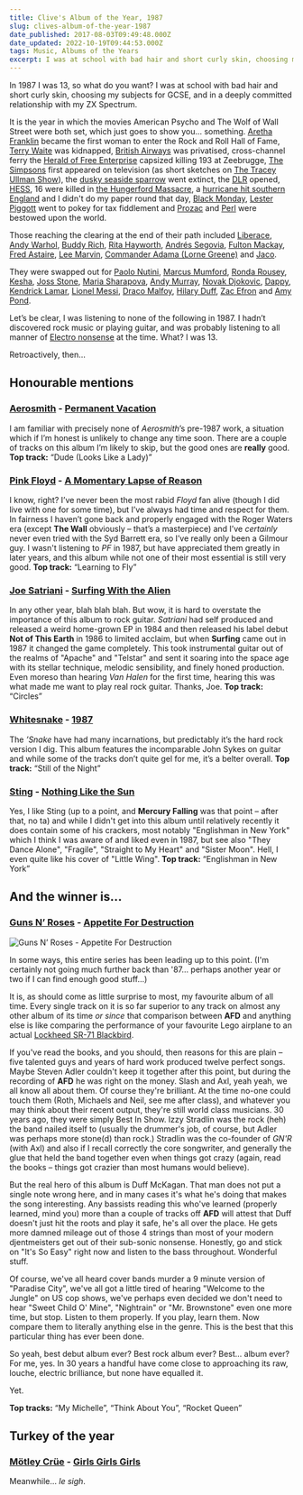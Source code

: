 ```yaml
---
title: Clive's Album of the Year, 1987
slug: clives-album-of-the-year-1987
date_published: 2017-08-03T09:49:48.000Z
date_updated: 2022-10-19T09:44:53.000Z
tags: Music, Albums of the Years
excerpt: I was at school with bad hair and short curly skin, choosing my subjects for GCSE, and in a deeply committed relationship with my ZX Spectrum.
---
```


In 1987 I was 13, so what do you want? I was at school with bad hair and short curly skin, choosing my subjects for GCSE, and in a deeply committed relationship with my ZX Spectrum.

It is the year in which the movies American Psycho and The Wolf of Wall Street were both set, which just goes to show you… something. [Aretha Franklin](https://en.wikipedia.org/wiki/Aretha_Franklin) became the first woman to enter the Rock and Roll Hall of Fame, [Terry Waite](https://en.wikipedia.org/wiki/Terry_Waite) was kidnapped, [British Airways](https://en.wikipedia.org/wiki/British_Airways) was privatised, cross-channel ferry the [Herald of Free Enterprise](https://en.wikipedia.org/wiki/MS_Herald_of_Free_Enterprise) capsized killing 193 at Zeebrugge, [The Simpsons](https://en.wikipedia.org/wiki/The_Simpsons) first appeared on television (as short sketches on [The Tracey Ullman Show](https://en.wikipedia.org/wiki/The_Tracey_Ullman_Show)), the [dusky seaside sparrow](https://en.wikipedia.org/wiki/Dusky_seaside_sparrow) went extinct, the [DLR](https://en.wikipedia.org/wiki/Docklands_Light_Railway) opened, [HESS](https://en.wikipedia.org/wiki/Rudolf_Hess), 16 were killed in [the Hungerford Massacre](https://en.wikipedia.org/wiki/Hungerford_massacre), a [hurricane hit southern England](https://en.wikipedia.org/wiki/Great_Storm_of_1987) and I didn't do my paper round that day, [Black Monday](https://en.wikipedia.org/wiki/Black_Monday_(1987)), [Lester Piggott](https://en.wikipedia.org/wiki/Lester_Piggott) went to pokey for tax fiddlement and [Prozac](https://en.wikipedia.org/wiki/Fluoxetine) and [Perl](https://en.wikipedia.org/wiki/Perl) were bestowed upon the world.

Those reaching the clearing at the end of their path included [Liberace](https://en.wikipedia.org/wiki/Liberace), [Andy Warhol](https://en.wikipedia.org/wiki/Andy_Warhol), [Buddy Rich](https://en.wikipedia.org/wiki/Buddy_Rich), [Rita Hayworth](https://en.wikipedia.org/wiki/Rita_Hayworth), [Andrés Segovia](https://en.wikipedia.org/wiki/Andr%C3%A9s_Segovia), [Fulton Mackay](https://en.wikipedia.org/wiki/Fulton_Mackay), [Fred Astaire](https://en.wikipedia.org/wiki/Fred_Astaire), [Lee Marvin](https://en.wikipedia.org/wiki/Lee_Marvin), [Commander Adama (Lorne Greene)](https://en.wikipedia.org/wiki/Lorne_Greene) and [Jaco](https://en.wikipedia.org/wiki/Jaco_Pastorius).

They were swapped out for [Paolo Nutini](https://en.wikipedia.org/wiki/Paolo_Nutini), [Marcus Mumford](https://en.wikipedia.org/wiki/Marcus_Mumford), [Ronda Rousey](https://en.wikipedia.org/wiki/Ronda_Rousey), [Kesha](https://en.wikipedia.org/wiki/Kesha), [Joss Stone](https://en.wikipedia.org/wiki/Joss_Stone), [Maria Sharapova](https://en.wikipedia.org/wiki/Maria_Sharapova), [Andy Murray](https://en.wikipedia.org/wiki/Andy_Murray), [Novak Djokovic](https://en.wikipedia.org/wiki/Novak_Djokovic), [Dappy](https://en.wikipedia.org/wiki/Dappy), [Kendrick Lamar](https://en.wikipedia.org/wiki/Kendrick_Lamar), [Lionel Messi](https://en.wikipedia.org/wiki/Lionel_Messi), [Draco Malfoy](https://en.wikipedia.org/wiki/Tom_Felton), [Hilary Duff](https://en.wikipedia.org/wiki/Hilary_Duff), [Zac Efron](https://en.wikipedia.org/wiki/Zac_Efron) and [Amy Pond](https://en.wikipedia.org/wiki/Karen_Gillan).

Let’s be clear, I was listening to none of the following in 1987. I hadn’t discovered rock music or playing guitar, and was probably listening to all manner of [Electro nonsense](https://en.wikipedia.org/wiki/Street_Sounds_Electro_9) at the time. What? I was 13.

Retroactively, then…

## Honourable mentions

### [Aerosmith](http://www.aerosmith.com/) - [Permanent Vacation](https://www.amazon.co.uk/Permanent-Vacation-Aerosmith/dp/B000026E3A/)

I am familiar with precisely none of *Aerosmith*’s pre-1987 work, a situation which if I’m honest is unlikely to change any time soon. There are a couple of tracks on this album I’m likely to skip, but the good ones are **really** good. **Top track:** “Dude (Looks Like a Lady)”

### [Pink Floyd](http://www.pinkfloyd.com/) - [A Momentary Lapse of Reason](https://www.amazon.co.uk/Momentary-Lapse-Reason-Remastered-Version/dp/B005NNZJW8/)

I know, right? I’ve never been the most rabid *Floyd* fan alive (though I did live with one for some time), but I’ve always had time and respect for them. In fairness I haven’t gone back and properly engaged with the Roger Waters era (except **The Wall** obviously – that’s a masterpiece) and I’ve *certainly* never even tried with the Syd Barrett era, so I’ve really only been a Gilmour guy. I wasn't listening to *PF* in 1987, but have appreciated them greatly in later years, and this album while not one of their most essential is still very good. **Top track:** “Learning to Fly”

### [Joe Satriani](http://www.satriani.com/) - [Surfing With the Alien](https://www.amazon.co.uk/Surfing-Alien-Joe-Satriani-x/dp/B000025N63/)

In any other year, blah blah blah. But wow, it is hard to overstate the importance of this album to rock guitar. *Satriani* had self produced and released a weird home-grown EP in 1984 and then released his label debut **Not of This Earth** in 1986 to limited acclaim, but when **Surfing** came out in 1987 it changed the game completely. This took instrumental guitar out of the realms of "Apache" and "Telstar" and sent it soaring into the space age with its stellar technique, melodic sensibility, and finely honed production. Even moreso than hearing *Van Halen* for the first time, hearing this was what made me want to play real rock guitar. Thanks, Joe. **Top track:** “Circles”

### [Whitesnake](http://www.whitesnake.com/) - [1987](https://www.amazon.co.uk/1987-Whitesnake/dp/B000026BDY/)

The *’Snake* have had many incarnations, but predictably it’s the hard rock version I dig. This album features the incomparable John Sykes on guitar and while some of the tracks don’t quite gel for me, it’s a belter overall. **Top track:** “Still of the Night”

### [Sting](http://www.sting.com/) - [Nothing Like the Sun](https://www.amazon.co.uk/Nothing-Like-Sun-Sting/dp/B000026H0L/)

Yes, I like Sting (up to a point, and **Mercury Falling** was that point – after that, no ta) and while I didn't get into this album until relatively recently it does contain some of his crackers, most notably "Englishman in New York" which I think I was aware of and liked even in 1987, but see also "They Dance Alone", "Fragile", "Straight to My Heart" and "Sister Moon". Hell, I even quite like his cover of "Little Wing". **Top track:** “Englishman in New York”

## And the winner is…

### [Guns N’ Roses](http://www.gunsnroses.com/) - [Appetite For Destruction](https://www.amazon.co.uk/Appetite-Destruction-Guns-N-Roses/dp/B000026E3O/)

![Guns N’ Roses - Appetite For Destruction](__GHOST_URL__/content/images/2017/05/afd.jpg)

In some ways, this entire series has been leading up to this point. (I'm certainly not going much further back than '87… perhaps another year or two if I can find enough good stuff…)

It is, as should come as little surprise to most, my favourite album of all time. Every single track on it is so far superior to any track on almost any other album of its time *or since* that comparison between **AFD** and anything else is like comparing the performance of your favourite Lego airplane to an actual [Lockheed SR-71 Blackbird](https://en.wikipedia.org/wiki/Lockheed_SR-71_Blackbird).

If you've read the books, and you should, then reasons for this are plain – five talented guys and years of hard work produced twelve perfect songs. Maybe Steven Adler couldn't keep it together after this point, but during the recording of **AFD** he was right on the money. Slash and Axl, yeah yeah, we all know all about them. Of course they're brilliant. At the time no-one could touch them (Roth, Michaels and Neil, see me after class), and whatever you may think about their recent output, they're still world class musicians. 30 years ago, they were simply Best In Show. Izzy Stradlin was the rock (heh) the band nailed itself to (usually the drummer's job, of course, but Adler was perhaps more stone(d) than rock.) Stradlin was the co-founder of *GN'R* (with Axl) and also if I recall correctly the core songwriter, and generally the glue that held the band together even when things got crazy (again, read the books – things got crazier than most humans would believe).

But the real hero of this album is Duff McKagan. That man does not put a single note wrong here, and in many cases it's what he's doing that makes the song interesting. Any bassists reading this who've learned (properly learned, mind you) more than a couple of tracks off **AFD** will attest that Duff doesn't just hit the roots and play it safe, he's all over the place. He gets more damned mileage out of those 4 strings than most of your modern djentmeisters get out of their sub-sonic nonsense. Honestly, go and stick on "It's So Easy" right now and listen to the bass throughout. Wonderful stuff.

Of course, we've all heard cover bands murder a 9 minute version of "Paradise City", we've all got a little tired of hearing "Welcome to the Jungle" on US cop shows, we've perhaps even decided we don't need to hear "Sweet Child O' Mine", "Nightrain" or "Mr. Brownstone" even one more time, but stop. Listen to them properly. If you play, learn them. Now compare them to literally anything else in the genre. This is the best that this particular thing has ever been done.

So yeah, best debut album ever? Best rock album ever? Best… album ever? For me, yes. In 30 years a handful have come close to approaching its raw, louche, electric brilliance, but none have equalled it.

Yet.

**Top tracks:** “My Michelle”, “Think About You”, “Rocket Queen”

## Turkey of the year

### [Mötley Crüe](http://www.motley.com/) - [Girls Girls Girls](https://www.amazon.co.uk/Girls-M%C3%B6tley-Cr%C3%BCe/dp/B005SN9S02/)

Meanwhile… *le sigh*.
